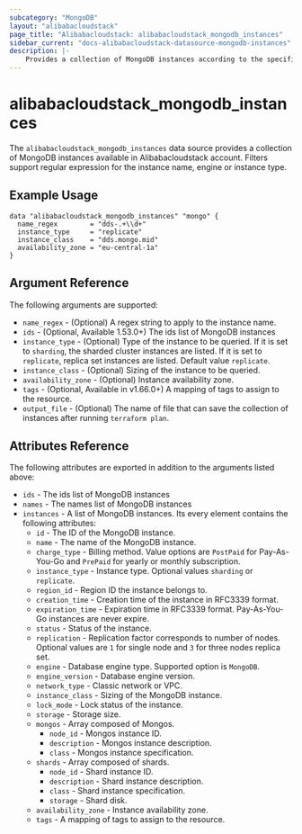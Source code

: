 ```yaml
---
subcategory: "MongoDB"
layout: "alibabacloudstack"
page_title: "Alibabacloudstack: alibabacloudstack_mongodb_instances"
sidebar_current: "docs-alibabacloudstack-datasource-mongodb-instances"
description: |-
    Provides a collection of MongoDB instances according to the specified filters.
---
```


# alibabacloudstack\_mongodb\_instances

The `alibabacloudstack_mongodb_instances` data source provides a collection of MongoDB instances available in Alibabacloudstack account.
Filters support regular expression for the instance name, engine or instance type.

## Example Usage

```
data "alibabacloudstack_mongodb_instances" "mongo" {
  name_regex        = "dds-.+\\d+"
  instance_type     = "replicate"
  instance_class    = "dds.mongo.mid"
  availability_zone = "eu-central-1a"
}
```

## Argument Reference

The following arguments are supported:

* `name_regex` - (Optional) A regex string to apply to the instance name.
* `ids` - (Optional, Available 1.53.0+) The ids list of MongoDB instances
* `instance_type` - (Optional) Type of the instance to be queried. If it is set to `sharding`, the sharded cluster instances are listed. If it is set to `replicate`, replica set instances are listed. Default value `replicate`.
* `instance_class` - (Optional) Sizing of the instance to be queried.
* `availability_zone` - (Optional) Instance availability zone.
* `tags` - (Optional, Available in v1.66.0+) A mapping of tags to assign to the resource.
* `output_file` - (Optional) The name of file that can save the collection of instances after running `terraform plan`.

## Attributes Reference

The following attributes are exported in addition to the arguments listed above:

* `ids` - The ids list of MongoDB instances
* `names` - The names list of MongoDB instances
* `instances` - A list of MongoDB instances. Its every element contains the following attributes:
  * `id` - The ID of the MongoDB instance.
  * `name` - The name of the MongoDB instance.
  * `charge_type` - Billing method. Value options are `PostPaid` for  Pay-As-You-Go and `PrePaid` for yearly or monthly subscription.
  * `instance_type` - Instance type. Optional values `sharding` or `replicate`.
  * `region_id` - Region ID the instance belongs to.
  * `creation_time` - Creation time of the instance in RFC3339 format.
  * `expiration_time` - Expiration time in RFC3339 format. Pay-As-You-Go instances are never expire.
  * `status` - Status of the instance.
  * `replication` - Replication factor corresponds to number of nodes. Optional values are `1` for single node and `3` for three nodes replica set.
  * `engine` - Database engine type. Supported option is `MongoDB`.
  * `engine_version` - Database engine version.
  * `network_type` - Classic network or VPC.
  * `instance_class` - Sizing of the MongoDB instance.
  * `lock_mode` - Lock status of the instance.
  * `storage` - Storage size.
  * `mongos` - Array composed of Mongos.
    * `node_id` - Mongos instance ID.
    * `description` - Mongos instance description.
    * `class` - Mongos instance specification.
  * `shards` - Array composed of shards.
    * `node_id` - Shard instance ID.
    * `description` - Shard instance description.
    * `class` - Shard instance specification.
    * `storage` - Shard disk.
  * `availability_zone` - Instance availability zone.
  * `tags` - A mapping of tags to assign to the resource.

